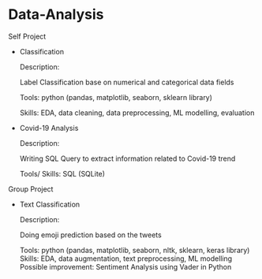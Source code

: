 # Data-Analysis

Self Project
- Classification
  
  Description:
  
  Label Classification base on numerical and categorical data fields
  
  Tools: python (pandas, matplotlib, seaborn, sklearn library)
  
  Skills: EDA, data cleaning, data preprocessing, ML modelling, evaluation

- Covid-19 Analysis
  
  Description:
  
  Writing SQL Query to extract information related to Covid-19 trend
  
  Tools/ Skills: SQL (SQLite)

Group Project
- Text Classification
  
  Description:
  
  Doing emoji prediction based on the tweets
  
  Tools: python (pandas, matplotlib, seaborn, nltk, sklearn, keras library)
  Skills: EDA, data augmentation, text preprocessing, ML modelling
  Possible improvement: Sentiment Analysis using Vader in Python

